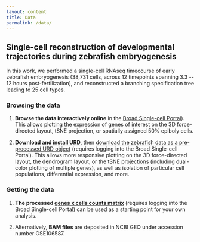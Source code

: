 ```yaml
---
layout: content
title: Data
permalink: /data/
---
```


## Single-cell reconstruction of developmental trajectories during zebrafish embryogenesis

In this work, we performed a single-cell RNAseq timecourse of early zebrafish embryogenesis (38,731 cells, across 12 timepoints spanning 3.3 -- 12 hours post-fertilization), and reconstructed a branching specification tree leading to 25 cell types.

### Browsing the data

1. **Browse the data interactively online** in the [Broad Single-cell Portal](https://portals.broadinstitute.org/single_cell/study/single-cell-reconstruction-of-developmental-trajectories-during-zebrafish-embryogenesis)). This allows plotting the expression of genes of interest on the 3D force-directed layout, tSNE projection, or spatially assigned 50% epiboly cells.

2. **Download and [install URD](https://github.com/farrellja/URD/blob/master/INSTALL.md)**, then [download the zebrafish data as a pre-processed URD object](https://portals.broadinstitute.org/single_cell/data/public/single-cell-reconstruction-of-developmental-trajectories-during-zebrafish-embryogenesis?filename=URD_Zebrafish_Object.rds) (requires logging into the Broad Single-cell Portal). This allows more responsive plotting on the 3D force-directed layout, the dendrogram layout, or the tSNE projections (including dual-color plotting of multiple genes), as well as isolation of particular cell populations, differential expression, and more.

### Getting the data

1. **The processed [genes x cells counts matrix](https://portals.broadinstitute.org/single_cell/data/private/single-cell-reconstruction-of-developmental-trajectories-during-zebrafish-embryogenesis?filename=URD_Dropseq_Expression_Log2TPM.txt.gz)** (requires logging into the Broad Single-cell Portal) can be used as a starting point for your own analysis.

2. Alternatively, **BAM files** are deposited in NCBI GEO under accession number GSE106587. 